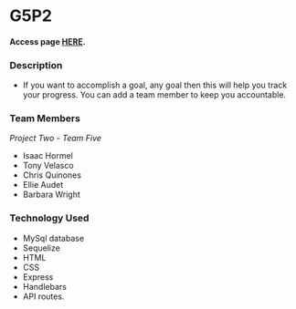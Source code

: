 # G5P2

#### Access page [HERE](https://mighty-escarpment-51550.herokuapp.com/).

### Description
* If you want to accomplish a goal, any goal then this will help you track your progress.  You can add a team member to keep you 
accountable.  

### Team Members
*Project Two - Team Five*
* Isaac Hormel 
* Tony Velasco
* Chris Quinones 
* Ellie Audet 
* Barbara Wright 


### Technology Used
* MySql database
* Sequelize
* HTML 
* CSS
* Express
* Handlebars
* API routes.

